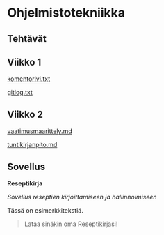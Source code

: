 # Ohjelmistotekniikka
## Tehtävät

## Viikko 1

[komentorivi.txt](https://github.com/annehavunen/ot-harjoitustyo/blob/master/laskarit/viikko1/komentorivi.txt)

[gitlog.txt](https://github.com/annehavunen/ot-harjoitustyo/blob/master/laskarit/viikko1/gitlog.txt)

## Viikko 2

[vaatimusmaarittely.md](https://github.com/annehavunen/ot-harjoitustyo/blob/master/dokumentaatio/vaatimusmaarittely.md)

[tuntikirjanpito.md](https://github.com/annehavunen/ot-harjoitustyo/blob/master/dokumentaatio/tuntikirjanpito.md)

## Sovellus
**Reseptikirja**

*Sovellus reseptien kirjoittamiseen ja hallinnoimiseen*

Tässä on esimerkkitekstiä.

> Lataa sinäkin oma Reseptikirjasi!
